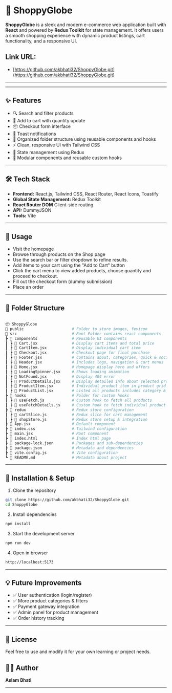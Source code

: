 # 🛒 ShoppyGlobe

**ShoppyGlobe** is a sleek and modern e-commerce web application built with **React** and powered by **Redux Toolkit** for state management. It offers users a smooth shopping experience with dynamic product listings, cart functionality, and a responsive UI.

## Link URL:
- [https://github.com/akbhati32/ShoppyGlobe.git](https://github.com/akbhati32/ShoppyGlobe.git)


---


---

## ✨ Features

- 🔍 Search and filter products
- 🛒 Add to cart with quantity update
- 📦 Checkout form interface
- 💬 Toast notifications
- 📂 Organized folder structure using reusable components and hooks
- ⚡ Clean, responsive UI with Tailwind CSS
- 🔄 State management using Redux
- 🧩 Modular components and reusable custom hooks

---

## 🛠️ Tech Stack

- **Frontend:** React.js, Tailwind CSS, React Router, React Icons, Toastify
- **Global State Management:**  Redux Toolkit
- **React Router DOM**  Client-side routing
- **API:**  DummyJSON
- **Tools:**  Vite

---

## 🧪 Usage

- Visit the homepage
- Browse through products on the Shop page
- Use the search bar or filter dropdown to refine results.
- Add items to your cart using the "Add to Cart" button
- Click the cart menu to view added products, choose quantity and proceed to checkout.
- Fill out the checkout form (dummy submission)
- Place an order

---

## 📂 Folder Structure

```sh

📦 ShoppyGlobe
📂 public                     # Folder to store images, fevicon
📂 src                        # Root Folder contains react components
┣ 📂 components               # Reusable UI components
┃ ┣ 📄 Cart.jsx               # Display cart items and total price
┃ ┣ 📄 CartItem.jsx           # Display individual cart item
┃ ┣ 📄 Checkout.jsx           # Checkout page for final purchase
┃ ┣ 📄 Footer.jsx             # Contains about, categories, quick & social links
┃ ┣ 📄 Header.jsx             # Includes logo, navigation & cart menus
┃ ┣ 📄 Home.jsx               # Homepage display hero and offers
┃ ┣ 📄 LoadingSpinner.jsx     # Shows loading animation
┃ ┣ 📄 NotFound.jsx           # Display 404 error
┃ ┣ 📄 ProductDetails.jsx     # Display detailed info about selected product
┃ ┣ 📄 ProductItem.jsx        # Individual product item in product grid
┃ ┣ 📄 ProductList.jsx        # Listed all products includes category & search bar
┣ 📂 hooks                    # Folder for custom hooks
┃ ┣ 📄 useFetch.js            # Custom hook to fetch all products
┃ ┣ 📄 useFetchDetails.js     # Custom hook to fetch individual product details
┣ 📂 redux                    # Redux store configuration
┃ ┣ 📄 cartSlice.js           # Redux slice for cart management
┃ ┣ 📄 shopStore.js           # Redux store setup & integration
┣ 📄 App.jsx                  # Default component
┣ 📄 index.css                # Tailwind configuration
┣ 📄 main.jsx                 # Root component
┣ 📄 index.html               # Index html page   
┣ 📄 package-lock.json        # Packages and sub-dependencies
┣ 📄 package.json             # Metadata and dependencies
┣ 📄 vite.config.js           # Vite configuration
┗ 📄 README.md                # Metadata about project

```

---

## 🚀 Installation & Setup

1.  Clone the repository

```sh
git clone https://github.com/akbhati32/ShoppyGlobe.git
cd ShoppyGlobe
```

2. Install dependencies

```sh
npm install
```

3. Start the development server

```sh
npm run dev
```

4. Open in browser

```sh
http://localhost:5173
```

---

## 💡 Future Improvements

- ✅ User authentication (login/register)
- ✅ More product categories & filters
- ✅ Payment gateway integration
- ✅ Admin panel for product management
- ✅ Order history tracking

---

## 📄 License
Feel free to use and modify it for your own learning or project needs.

## 🙋‍♂️ Author
**Aslam Bhati**

---
